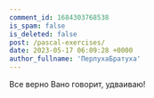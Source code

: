 ```yaml
---
comment_id: 1684303768538
is_spam: false
is_deleted: false
post: /pascal-exercises/
date: 2023-05-17 06:09:28 +0000
author_fullname: 'ПерлухаБратуха'
---
```


Все верно Вано говорит, удваиваю!
